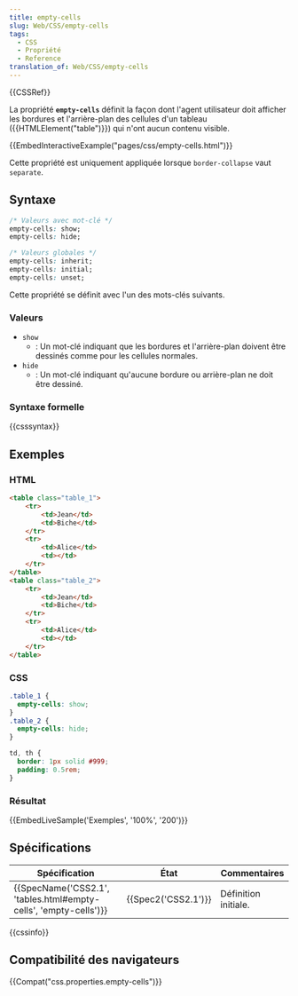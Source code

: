 ```yaml
---
title: empty-cells
slug: Web/CSS/empty-cells
tags:
  - CSS
  - Propriété
  - Reference
translation_of: Web/CSS/empty-cells
---
```


{{CSSRef}}

La propriété **`empty-cells`** définit la façon dont l'agent utilisateur doit afficher les bordures et l'arrière-plan des cellules d'un tableau ({{HTMLElement("table")}}) qui n'ont aucun contenu visible.

{{EmbedInteractiveExample("pages/css/empty-cells.html")}}

Cette propriété est uniquement appliquée lorsque `border-collapse` vaut `separate`.

## Syntaxe

```css
/* Valeurs avec mot-clé */
empty-cells: show;
empty-cells: hide;

/* Valeurs globales */
empty-cells: inherit;
empty-cells: initial;
empty-cells: unset;
```

Cette propriété se définit avec l'un des mots-clés suivants.

### Valeurs

- `show`
  - : Un mot-clé indiquant que les bordures et l'arrière-plan doivent être dessinés comme pour les cellules normales.
- `hide`
  - : Un mot-clé indiquant qu'aucune bordure ou arrière-plan ne doit être dessiné.

### Syntaxe formelle

{{csssyntax}}

## Exemples

### HTML

```html
<table class="table_1">
    <tr>
        <td>Jean</td>
        <td>Biche</td>
    </tr>
    <tr>
        <td>Alice</td>
        <td></td>
    </tr>
</table>
<table class="table_2">
    <tr>
        <td>Jean</td>
        <td>Biche</td>
    </tr>
    <tr>
        <td>Alice</td>
        <td></td>
    </tr>
</table>
```

### CSS

```css
.table_1 {
  empty-cells: show;
}
.table_2 {
  empty-cells: hide;
}

td, th {
  border: 1px solid #999;
  padding: 0.5rem;
}
```

### Résultat

{{EmbedLiveSample('Exemples', '100%', '200')}}

## Spécifications

| Spécification                                                                        | État                     | Commentaires         |
| ------------------------------------------------------------------------------------ | ------------------------ | -------------------- |
| {{SpecName('CSS2.1', 'tables.html#empty-cells', 'empty-cells')}} | {{Spec2('CSS2.1')}} | Définition initiale. |

{{cssinfo}}

## Compatibilité des navigateurs

{{Compat("css.properties.empty-cells")}}
